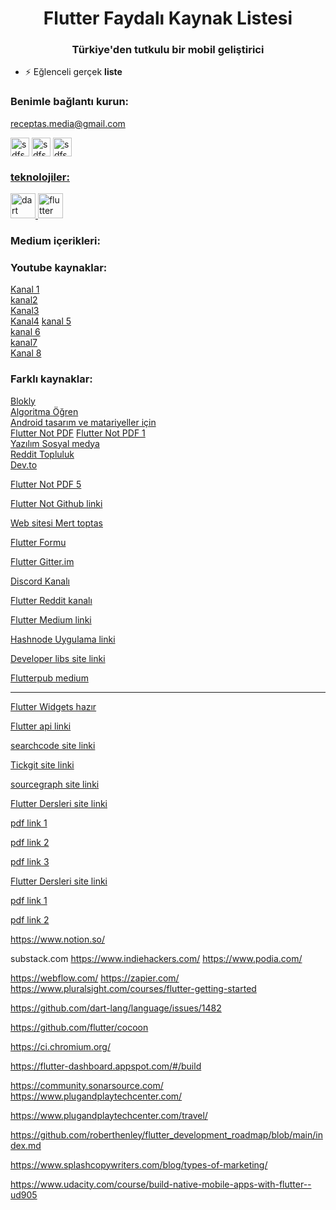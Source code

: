 <h1 align="center">Flutter Faydalı Kaynak Listesi</h1>
<h3 align="center">Türkiye'den tutkulu bir mobil geliştirici</h3>

<p align="left"> </p>


- ⚡ Eğlenceli gerçek **liste**

<h3 align="left ">Benimle bağlantı kurun:</h3>
<p align="left">
<a href="mailto:receptas.media@gmail.com"> receptas.media@gmail.com </a>


  
<a href="https://instagram.com/recept27 " target="recept27"><img align="center" src="https://raw.githubusercontent.com/rahuldkjain/github-profile-readme-generator/master/src/images/icons/Social/instagram.svg " alt="sdfsdf" height="30" width="30" /></a>
  <a href="https://medium.com/@recept27" target="blank"><img align="center" src="https://raw.githubusercontent.com/rahuldkjain/github-profile-readme-generator/master/src/images/icons/Social/medium.svg" alt="sdfs" height="30" width="30" /></a>
  <a href="https://linkedin.com/in/tas-recep" target="recept27"><img align="center" src="https://raw.githubusercontent.com/rahuldkjain/github-profile-readme-generator/master/src/images/icons/Social/linked-in-alt.svg" alt="sdfsdfs" height="30" width="30" />  
  
</p>
<h3 align="left ">teknolojiler:</h3>
<p align="left"> <a href="https://developer.android.com" target="_blank">  </a> <a href="https://dart.dev" target="_blank "> <img src="https://www.vectorlogo.zone/logos/dartlang/dartlang-icon.svg" alt="dart" width="40" height="40"/> </a>  <a href="https://flutter.dev" target="_blank"> <img src="https://www.vectorlogo.zone/logos/flutterio/flutterio-icon.svg" alt="flutter" width="40" height="40"/> </a>   </p>

<h3 align="left ">Medium içerikleri:</h3>


<h3 align="left ">Youtube kaynaklar:</h3>

<a href="https://www.youtube.com/user/kesali/videos" target="blank">Kanal 1</a> <br>
<a href="https://www.youtube.com/watch?v=nAxc6zViHWo&list=PLrWGe5fM0LZ6aJG8dWFRkqchaHENPmLET" target="blank">kanal2</a><br>
<a href="https://www.youtube.com/watch?v=rzTpk849ktA&list=PL0-7Xi0GB3teRqkuBusUEcVrP6OlYpD9w&index=39" target="blank">Kanal3</a><br>
<a href="https://www.youtube.com/watch?v=ZHq8oihSG84&list=PL0-7Xi0GB3tdgQ72k99XCVksiIIYX6dRu" target="blank">Kanal4</a>
<a href="https://www.youtube.com/watch?v=qWL1lGchpRA&list=PLR2qQy0Zxs_UdqAcaipPR3CG1Ly57UlhV" target="blank">kanal 5</a><br>
<a href="https://www.youtube.com/watch?v=tBzJOb2Dopg&list=PL0iaWPijZ-OdI59_nJWTb9-7Ec6h7U-Eo" target="blank">kanal 6</a><br>
<a href="https://www.youtube.com/watch?v=aVZ5rsA4Yx8&list=PLR2qQy0Zxs_Wot7YfLeeKdMlJ9838C_w0&index=3" target="blank">kanal7</a><br>
<a href="https://www.youtube.com/c/flutterdev/videos" target="blank">Kanal 8</a><br>

 






<h3 align="left ">Farklı kaynaklar:</h3>
<a href="https://developers.google.com/blockly" target="blank">Blokly</a> <br>
<a href="https://tr.khanacademy.org/computing/computer-science/algorithms" target="blank">Algoritma Öğren</a><br>
<a href="https://material.io/" target="blank">Android tasarım ve matariyeller için</a><br>
<a href="https://yaz.in/assets/flutter/Flutter%20Cheat%20Sheet.pdf" target="blank">Flutter Not PDF</a>
<a href="https://cheatography.com/kahmic16/cheat-sheets/flutter/pdf/" target="blank">Flutter Not PDF 1</a><br>
<a href="https://morioh.com/" target="blank">Yazılım Sosyal medya</a><br>
<a href="https://www.reddit.com/r/FlutterDev/comments/8gofu0/flutter_layout_cheat_sheet/" target="blank">Reddit Topluluk</a><br>
<a href="https://dev.to/" target="blank">Dev.to</a><br>


<a href="https://bs-uploads.toptal.io/blackfish-uploads/gated_content_article_page/content/attachment_file/attachment/28693/DartLanguageCheatSheet-e60b3291e2dbe9ffe2a53ebdf0cd7442.pdf" target="blank">Flutter Not PDF 5</a><br>

<a href="https://github.com/myagan/Flutter-Egitim-Kaynaklari
" target="blank">Flutter Not Github linki</a><br>

<a href="https://www.merttoptas.com/
" target="blank">Web sitesi Mert toptas</a><br>

<a href="https://www.flutterforum.org/
" target="blank">Flutter Formu</a><br>

<a href="https://gitter.im/flutter/flutter
" target="blank">Flutter Gitter.im</a><br>

<a href="https://discord.com/invite/N7Yshp4" target="blank">Discord Kanalı</a><br>

<a href="https://www.reddit.com/r/FlutterDev/" target="blank">Flutter Reddit kanalı</a><br>

<a href="https://medium.com/flutter" target="blank">Flutter Medium linki</a><br>

<a href="https://hashnode.com/" target="blank">Hashnode Uygulama linki</a><br>

<a href="https://www.developerlibs.com/" target="blank">Developer libs site linki</a><br>

<a href="https://medium.com/flutterpub" target="blank">Flutterpub medium</a><br>

-----

<a href="https://flutter.dev/docs/reference/widgets" target="blank">Flutter Widgets hazır</a><br>

<a href="https://api.flutter.dev/" target="blank">Flutter api linki</a><br>

<a href="https://searchcode.com/" target="blank">searchcode site linki</a><br>

<a href="https://www.tickgit.com/" target="blank">Tickgit site linki</a><br>

<a href="https://sourcegraph.com/search" target="blank">sourcegraph site linki</a><br>

<a href="https://flutterdersleri.com/" target="blank">Flutter Dersleri site linki</a><br>

<a href="https://koenig-media.raywenderlich.com/uploads/2019/08/RW-Dart-Cheatsheet-1.0.2.pdf" target="blank">pdf link 1</a><br>

<a href="https://blog.couchbase.com/wp-content/uploads/2018/11/CB1.8.1JavaCheatSheet-Preview.pdf" target="blank">pdf link 2</a><br>

<a href="http://ec2-54-149-119-135.us-west-2.compute.amazonaws.com/brochures/DartCheatSheet.pdf?fbclid=IwAR3uBlTFUoeYfKraKVOxgdVvvXzYXNJPV4L5MnT2leICLKMC_AQ4ihAvgqA" target="blank">pdf link 3</a><br>

  
  
  
  
  <a href="https://www.codegrepper.com/code-examples/whatever/flutter+build+for+web" target="blank">Flutter Dersleri site linki</a><br>

<a href="https://www.udacity.com/course/build-native-mobile-apps-with-flutter--ud905" target="blank">pdf link 1</a><br>

<a href="https://github.com/kalismeras61/awesome-flutter" target="blank">pdf link 2</a><br>
  



https://www.notion.so/

substack.com
https://www.indiehackers.com/
https://www.podia.com/

https://webflow.com/
https://zapier.com/
https://www.pluralsight.com/courses/flutter-getting-started





https://github.com/dart-lang/language/issues/1482

https://github.com/flutter/cocoon

https://ci.chromium.org/

https://flutter-dashboard.appspot.com/#/build

https://community.sonarsource.com/
https://www.plugandplaytechcenter.com/

https://www.plugandplaytechcenter.com/travel/

https://github.com/roberthenley/flutter_development_roadmap/blob/main/index.md

https://www.splashcopywriters.com/blog/types-of-marketing/

https://www.udacity.com/course/build-native-mobile-apps-with-flutter--ud905
